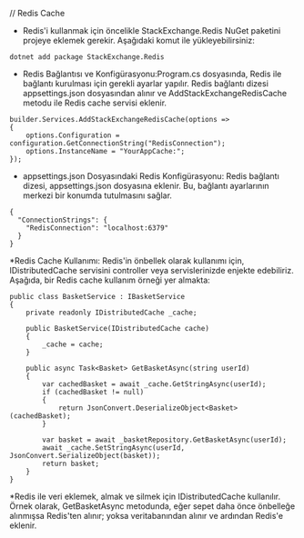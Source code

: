 // Redis Cache 
* Redis'i kullanmak için öncelikle StackExchange.Redis NuGet paketini projeye eklemek gerekir. Aşağıdaki komut ile yükleyebilirsiniz:
```razor
dotnet add package StackExchange.Redis

```
* Redis Bağlantısı ve Konfigürasyonu:Program.cs dosyasında, Redis ile bağlantı kurulması için gerekli ayarlar yapılır. Redis bağlantı dizesi appsettings.json dosyasından alınır ve AddStackExchangeRedisCache metodu ile Redis cache servisi eklenir.
```razor
builder.Services.AddStackExchangeRedisCache(options =>
{
    options.Configuration = configuration.GetConnectionString("RedisConnection");
    options.InstanceName = "YourAppCache:"; 
});
```
* appsettings.json Dosyasındaki Redis Konfigürasyonu: Redis bağlantı dizesi, appsettings.json dosyasına eklenir. Bu, bağlantı ayarlarının merkezi bir konumda tutulmasını sağlar.
```razor
{
  "ConnectionStrings": {
    "RedisConnection": "localhost:6379"
  }
}
```
*Redis Cache Kullanımı: Redis'in önbellek olarak kullanımı için, IDistributedCache servisini controller veya servislerinizde enjekte edebiliriz. Aşağıda, bir Redis cache kullanım örneği yer almakta:

```razor
public class BasketService : IBasketService
{
    private readonly IDistributedCache _cache;

    public BasketService(IDistributedCache cache)
    {
        _cache = cache;
    }

    public async Task<Basket> GetBasketAsync(string userId)
    {
        var cachedBasket = await _cache.GetStringAsync(userId);
        if (cachedBasket != null)
        {
            return JsonConvert.DeserializeObject<Basket>(cachedBasket);
        }

        var basket = await _basketRepository.GetBasketAsync(userId);
        await _cache.SetStringAsync(userId, JsonConvert.SerializeObject(basket));
        return basket;
    }
}

```
*Redis ile veri eklemek, almak ve silmek için IDistributedCache kullanılır. Örnek olarak, GetBasketAsync metodunda, eğer sepet daha önce önbelleğe alınmışsa Redis'ten alınır; yoksa veritabanından alınır ve ardından Redis'e eklenir.

